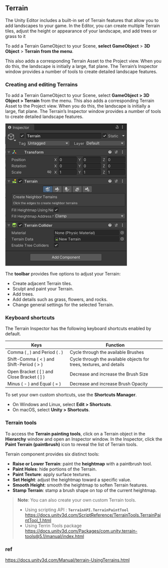 ## Terrain

The Unity Editor includes a built-in set of Terrain features that allow you to add landscapes to your game. In the Editor, you can create multiple Terrain tiles, adjust the height or appearance of your landscape, and add trees or grass to it
 
To add a Terrain GameObject to your Scene, **select GameObject** > **3D Object** > **Terrain from the menu**. 
 
This also adds a corresponding Terrain Asset to the Project view. When you do this, the landscape is initially a large, flat plane. The Terrain’s Inspector window provides a number of tools to create detailed landscape features.
 
 
### Creating and editing Terrains

To add a Terrain GameObject to your Scene, select **GameObject > 3D Object > Terrain** from the menu. This also adds a corresponding Terrain Asset to the Project view. When you do this, the landscape is initially a large, flat plane. The Terrain’s Inspector window provides a number of tools to create detailed landscape features.


![](./img/Terrain.png)

The **toolbar** provides five options to adjust your Terrain:

-   Create adjacent Terrain tiles.
-   Sculpt and paint your Terrain.
-   Add trees.
-   Add details such as grass, flowers, and rocks.
-   Change general settings for the selected Terrain.


### Keyboard shortcuts
The Terrain Inspector has the following keyboard shortcuts enabled by default.
 
 
| Keys | Function |
| --- | --- |
| Comma ( , ) and Period ( . ) | Cycle through the available Brushes |
| Shift-Comma ( < ) and Shift-Period ( > ) | Cycle through the available objects for trees, textures, and details |
| Open Bracket ( [ ) and Close Bracket ( ] ) | Decrease and increase the Brush Size |
| Minus ( - ) and Equal ( = ) | Decrease and increase Brush Opacity |

To set your own custom shortcuts, use the **Shortcuts Manager**.

- On Windows and Linux, select **Edit > Shortcuts**.
- On macOS, select **Unity > Shortcuts**.


### Terrain tools
To access the **Terrain painting tools**, click on a Terrain object in the **Hierarchy** window and open an Inspector window. In the Inspector, click the **Paint Terrain (paintbrush)** icon to reveal the list of Terrain tools.

Terrain component provides six distinct tools:

-   **Raise or Lower Terrain**: paint the **heightmap** with a paintbrush tool.
-   **Paint Holes**: hide portions of the Terrain.
-   **Paint Texture**: apply surface textures.
-   **Set Height**: adjust the heightmap toward a specific value.
-   **Smooth Height**: smooth the heightmap to soften Terrain features.
-   **Stamp Terrain**: stamp a brush shape on top of the current heightmap.

> **Note**: You can also create your own custom Terrain tools.
> - Using scripting API : **`TerrainAPI.TerrainPaintTool`** 
>   https://docs.unity3d.com/ScriptReference/TerrainTools.TerrainPaintTool_1.html
> - Using Terrin Tools package
>   https://docs.unity3d.com/Packages/com.unity.terrain-tools@5.1/manual/index.html

### ref
https://docs.unity3d.com/Manual/terrain-UsingTerrains.html
